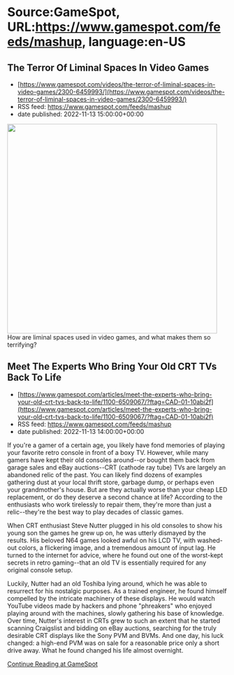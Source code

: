 # Source:GameSpot, URL:https://www.gamespot.com/feeds/mashup, language:en-US

## The Terror Of Liminal Spaces In Video Games
 - [https://www.gamespot.com/videos/the-terror-of-liminal-spaces-in-video-games/2300-6459993/](https://www.gamespot.com/videos/the-terror-of-liminal-spaces-in-video-games/2300-6459993/)
 - RSS feed: https://www.gamespot.com/feeds/mashup
 - date published: 2022-11-13 15:00:00+00:00

<img height="480" src="https://www.gamespot.com/a/uploads/square_medium/1574/15746725/4062044-site.jpg" width="480" /> How are liminal spaces used in video games, and what makes them so terrifying?

## Meet The Experts Who Bring Your Old CRT TVs Back To Life
 - [https://www.gamespot.com/articles/meet-the-experts-who-bring-your-old-crt-tvs-back-to-life/1100-6509067/?ftag=CAD-01-10abi2f](https://www.gamespot.com/articles/meet-the-experts-who-bring-your-old-crt-tvs-back-to-life/1100-6509067/?ftag=CAD-01-10abi2f)
 - RSS feed: https://www.gamespot.com/feeds/mashup
 - date published: 2022-11-13 14:00:00+00:00

<p dir="ltr">If you're a gamer of a certain age, you likely have fond memories of playing your favorite retro console in front of a boxy TV. However, while many gamers have kept their old consoles around--or bought them back from garage sales and eBay auctions--CRT (cathode ray tube) TVs are largely an abandoned relic of the past. You can likely find dozens of examples gathering dust at your local thrift store, garbage dump, or perhaps even your grandmother's house. But are they actually worse than your cheap LED replacement, or do they deserve a second chance at life? According to the enthusiasts who work tirelessly to repair them, they're more than just a relic--they're the best way to play decades of classic games.</p><p dir="ltr">When CRT enthusiast Steve Nutter plugged in his old consoles to show his young son the games he grew up on, he was utterly dismayed by the results. His beloved N64 games looked awful on his LCD TV, with washed-out colors, a flickering image, and a tremendous amount of input lag. He turned to the internet for advice, where he found out one of the worst-kept secrets in retro gaming--that an old TV is essentially required for any original console setup.</p><p dir="ltr">Luckily, Nutter had an old Toshiba lying around, which he was able to resurrect for his nostalgic purposes. As a trained engineer, he found himself compelled by the intricate machinery of these displays. He would watch YouTube videos made by hackers and phone "phreakers" who enjoyed playing around with the machines, slowly gathering his base of knowledge. Over time, Nutter's interest in CRTs grew to such an extent that he started scanning Craigslist and bidding on eBay auctions, searching for the truly desirable CRT displays like the Sony PVM and BVMs. And one day, his luck changed: a high-end PVM was on sale for a reasonable price only a short drive away. What he found changed his life almost overnight.</p><a href="https://www.gamespot.com/articles/meet-the-experts-who-bring-your-old-crt-tvs-back-to-life/1100-6509067/?ftag=CAD-01-10abi2f/">Continue Reading at GameSpot</a>

